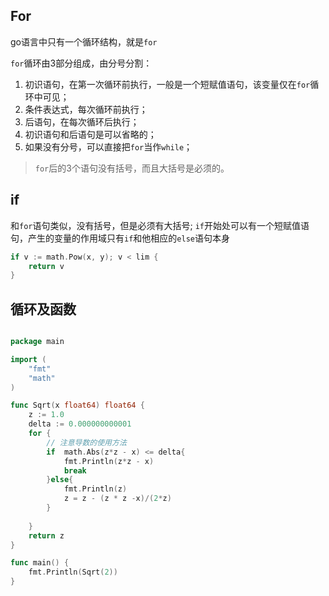 ## For
go语言中只有一个循环结构，就是`for`

`for`循环由3部分组成，由分号分割：
1. 初识语句，在第一次循环前执行，一般是一个短赋值语句，该变量仅在`for`循环中可见；
2. 条件表达式，每次循环前执行；
3. 后语句，在每次循环后执行；
4. 初识语句和后语句是可以省略的；
5. 如果没有分号，可以直接把`for`当作`while`；
> `for`后的3个语句没有括号，而且大括号是必须的。

## if

和`for`语句类似，没有括号，但是必须有大括号;
`if`开始处可以有一个短赋值语句，产生的变量的作用域只有`if`和他相应的`else`语句本身
```go
if v := math.Pow(x, y); v < lim {
    return v
}
```
## 循环及函数
```go

package main

import (
	"fmt"
	"math"
)

func Sqrt(x float64) float64 {
	z := 1.0
	delta := 0.000000000001
	for {
		// 注意导数的使用方法
		if  math.Abs(z*z - x) <= delta{
			fmt.Println(z*z - x)
			break
		}else{
			fmt.Println(z)
			z = z - (z * z -x)/(2*z)
		}
		
	}
	return z
}

func main() {
	fmt.Println(Sqrt(2))
}
```




